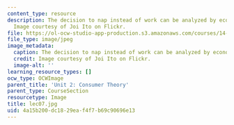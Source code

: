 ```yaml
---
content_type: resource
description: The decision to nap instead of work can be analyzed by economic tools.
  Image courtesy of Joi Ito on Flickr.
file: https://ol-ocw-studio-app-production.s3.amazonaws.com/courses/14-01sc-principles-of-microeconomics-fall-2011/4a15b200dc1829eaf4f7b69c90696e13_lec07.jpg
file_type: image/jpeg
image_metadata:
  caption: The decision to nap instead of work can be analyzed by economic tools.
  credit: Image courtesy of Joi Ito on Flickr.
  image-alt: ''
learning_resource_types: []
ocw_type: OCWImage
parent_title: 'Unit 2: Consumer Theory'
parent_type: CourseSection
resourcetype: Image
title: lec07.jpg
uid: 4a15b200-dc18-29ea-f4f7-b69c90696e13
---
```

